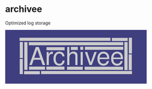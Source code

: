 archivee
========

Optimized log storage

![Archivee](https://github.com/andreymoser/archivee/blob/master/webapps/resources/images/archivee.png?raw=true)
